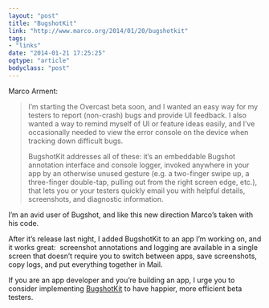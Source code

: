 ```yaml
---
layout: "post"
title: "BugshotKit"
link: "http://www.marco.org/2014/01/20/bugshotkit"
tags: 
- "links"
date: "2014-01-21 17:25:25"
ogtype: "article"
bodyclass: "post"
---
```


Marco Arment:

> I’m starting the Overcast beta soon, and I wanted an easy way for my testers to report (non-crash) bugs and provide UI feedback. I also wanted a way to remind myself of UI or feature ideas easily, and I’ve occasionally needed to view the error console on the device when tracking down difficult bugs.
> 
> BugshotKit addresses all of these: it’s an embeddable Bugshot annotation interface and console logger, invoked anywhere in your app by an otherwise unused gesture (e.g. a two-finger swipe up, a three-finger double-tap, pulling out from the right screen edge, etc.), that lets you or your testers quickly email you with helpful details, screenshots, and diagnostic information.

I’m an avid user of Bugshot, and like this new direction Marco’s taken with his code.

After it’s release last night, I added BugshotKit to an app I’m working on, and it works great:  screenshot annotations and logging are available in a single screen that doesn’t require you to switch between apps, save screenshots, copy logs, and put everything together in Mail.

If you are an app developer and you’re building an app, I urge you to consider implementing [BugshotKit](https://github.com/marcoarment/BugshotKit "marcoarment/BugshotKit · GitHub") to have happier, more efficient beta testers.
